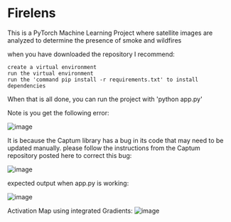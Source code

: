# Firelens
This is a PyTorch Machine Learning Project where satellite images are analyzed to determine the presence of smoke and wildfires

when you have downloaded the repository I recommend:

    create a virtual environment
    run the virtual environment
    run the 'command pip install -r requirements.txt' to install dependencies

When that is all done, you can run the project with 'python app.py'

Note is you get the following error:

![image](https://github.com/Joshuaweg/Firelens/assets/21377489/3bd044cc-b5a4-4abb-ba9f-6ac295903440)

It is because the Captum library has a bug in its code that may need to be updated manually. please follow the instructions from the Captum repository posted here to correct this bug:

![image](https://github.com/Joshuaweg/Firelens/assets/21377489/1603e0ca-18d2-45e7-aad8-81a1a7488304)

expected output when app.py is working:

![image](https://github.com/Joshuaweg/Firelens/assets/21377489/fb091e52-8b6e-492c-b35d-5948f1cb9720)


Activation Map using integrated Gradients:
![image](https://github.com/Joshuaweg/Firelens/assets/21377489/4f5af438-a25d-4050-90fb-db121816f125)
